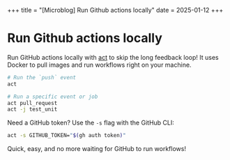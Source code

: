 +++
title = "[Microblog] Run Github actions locally"
date = 2025-01-12
+++

# Run Github actions locally

Run GitHub actions locally with [act](https://github.com/nektos/act) to skip the long feedback loop! It uses Docker to pull images and run workflows right on your machine.

```bash
# Run the `push` event
act

# Run a specific event or job
act pull_request
act -j test_unit
```

Need a GitHub token? Use the `-s` flag with the GitHub CLI:

```bash
act -s GITHUB_TOKEN="$(gh auth token)"
```

Quick, easy, and no more waiting for GitHub to run workflows!
